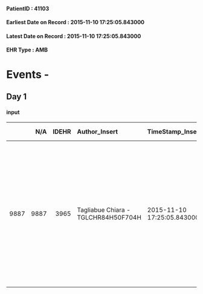 
#### PatientID : 41103
#### Earliest Date on Record : 2015-11-10 17:25:05.843000
#### Latest Date on Record : 2015-11-10 17:25:05.843000
#### EHR Type : AMB

# Events - 

## Day 1

#### input
|      |    N/A |   IDEHR | Author_Insert                       | TimeStamp_Insert           | EHRType   |   PatientID |   IDDigitalSignDocument | persone_vicine   |   Unnamed: 0_x.1 |   IDANAMNESI_SOCIALE | Patient   | FamigliaAltro   | Paziente_T   | FamigliaAltro_T   |   Non_Rilevabile_x.1 | Note_Non_Rilevabile_x.1   | opt_Problemi   | Note_I                                      | chk_contr_sintomi   | chk_competenza                                 | opt_paziente_a   | opt_famiglia_a   | opt_adeguatezza   | ds_note_ad                                                                                                           | opt_paziente_solo   | ds_note_con                       | opt_presente_assente   | Presenza_minori   | Caregiver_principale   | opt_capacita         | ds_familiari_coinv                                                                                                                                                                                                                                                                                  | opt_necessario   | opt_presente   | opt_risorse_ec   | opt_paziente_psi   | opt_Ins_vol   | opt_esenzione   |   ds_codice_es | Needs                   | Domestic partnership   | Fragility      | opt_disponibilita_f   | opt_indennita_acc         | opt_legge                 | opt_famiglia_psi   | opt_disponibilit_paz   |
|-----:|-------:|--------:|:------------------------------------|:---------------------------|:----------|------------:|------------------------:|:-----------------|-----------------:|---------------------:|:----------|:----------------|:-------------|:------------------|---------------------:|:--------------------------|:---------------|:--------------------------------------------|:--------------------|:-----------------------------------------------|:-----------------|:-----------------|:------------------|:---------------------------------------------------------------------------------------------------------------------|:--------------------|:----------------------------------|:-----------------------|:------------------|:-----------------------|:---------------------|:----------------------------------------------------------------------------------------------------------------------------------------------------------------------------------------------------------------------------------------------------------------------------------------------------|:-----------------|:---------------|:-----------------|:-------------------|:--------------|:----------------|---------------:|:------------------------|:-----------------------|:---------------|:----------------------|:--------------------------|:--------------------------|:-------------------|:-----------------------|
| 9887 |   9887 |    3965 | Tagliabue Chiara - TGLCHR84H50F704H | 2015-11-10 17:25:05.843000 | AMB       |       41103 |                  183435 | N/A              |             1804 |                 1246 | Si#1      | Si#1            | Si#1         | Si#1              |                    0 | NR                        | No#0           | La moglie fatica ad accettare l'aggravameto | controllo sintomi#0 | competenza/capacit√† assistenziale caregiver#0 | Congruenti#1     | Congruenti#1     | Da valutare#2     | La moglie si occupa da sola dell'assistenza e fino ad ora non ha accettato aiuti esterni, da valutare la sua tenuta. | No#0                | Vive con la moglie Carla di 78 aa | Presente#1             | Si#1              | wife                   | Non incrementabile#2 | Il figlio Aldo di 50 aa √® coniugato e ha 3 figli, ha avuto un problema cardiovascolare che ha causato danni a livello visivo, in questo momento non in grado di collaborare all'assistenza, la moglie Valentina √® pi√π partecipe anche se ha sempre avuto un rapporto conflittuale con i suoceri. | Si#1             | No#0           | Adeguate#1       | No#0               | No#0          | Si#1            |             48 | Clinici#0;Psicologici#2 | Coniuge/Convivente#0   | psico-fisica#3 | Da verificare#2       | in fase di accertamento#2 | in fase di accertamento#2 | No#0               | Da verificare#2        |


